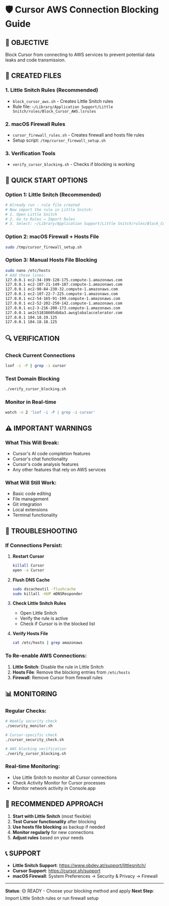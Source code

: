 # 🛡️ Cursor AWS Connection Blocking Guide

## 🎯 **OBJECTIVE**

Block Cursor from connecting to AWS services to prevent potential data leaks and code transmission.

## 📁 **CREATED FILES**

### **1. Little Snitch Rules (Recommended)**

- `block_cursor_aws.sh` - Creates Little Snitch rules
- Rule file: `~/Library/Application Support/Little Snitch/rules/Block_Cursor_AWS.lsrules`

### **2. macOS Firewall Rules**

- `cursor_firewall_rules.sh` - Creates firewall and hosts file rules
- Setup script: `/tmp/cursor_firewall_setup.sh`

### **3. Verification Tools**

- `verify_cursor_blocking.sh` - Checks if blocking is working

## 🚀 **QUICK START OPTIONS**

### **Option 1: Little Snitch (Recommended)**

```bash
# Already run - rule file created
# Now import the rule in Little Snitch:
# 1. Open Little Snitch
# 2. Go to Rules → Import Rules
# 3. Select: ~/Library/Application Support/Little Snitch/rules/Block_Cursor_AWS.lsrules
```

### **Option 2: macOS Firewall + Hosts File**

```bash
sudo /tmp/cursor_firewall_setup.sh
```

### **Option 3: Manual Hosts File Blocking**

```bash
sudo nano /etc/hosts
# Add these lines:
127.0.0.1 ec2-34-199-128-175.compute-1.amazonaws.com
127.0.0.1 ec2-107-21-149-187.compute-1.amazonaws.com
127.0.0.1 ec2-98-84-230-32.compute-1.amazonaws.com
127.0.0.1 ec2-107-22-7-225.compute-1.amazonaws.com
127.0.0.1 ec2-54-165-91-199.compute-1.amazonaws.com
127.0.0.1 ec2-52-202-250-142.compute-1.amazonaws.com
127.0.0.1 ec2-3-216-200-173.compute-1.amazonaws.com
127.0.0.1 ae2c518386054b8a3.awsglobalaccelerator.com
127.0.0.1 104.18.19.125
127.0.0.1 104.18.18.125
```

## 🔍 **VERIFICATION**

### **Check Current Connections**

```bash
lsof -i -P | grep -i cursor
```

### **Test Domain Blocking**

```bash
./verify_cursor_blocking.sh
```

### **Monitor in Real-time**

```bash
watch -n 2 'lsof -i -P | grep -i cursor'
```

## ⚠️ **IMPORTANT WARNINGS**

### **What This Will Break:**

- Cursor's AI code completion features
- Cursor's chat functionality
- Cursor's code analysis features
- Any other features that rely on AWS services

### **What Will Still Work:**

- Basic code editing
- File management
- Git integration
- Local extensions
- Terminal functionality

## 🔧 **TROUBLESHOOTING**

### **If Connections Persist:**

1. **Restart Cursor**

   ```bash
   killall Cursor
   open -a Cursor
   ```

2. **Flush DNS Cache**

   ```bash
   sudo dscacheutil -flushcache
   sudo killall -HUP mDNSResponder
   ```

3. **Check Little Snitch Rules**
   - Open Little Snitch
   - Verify the rule is active
   - Check if Cursor is in the blocked list

4. **Verify Hosts File**
   ```bash
   cat /etc/hosts | grep amazonaws
   ```

### **To Re-enable AWS Connections:**

1. **Little Snitch**: Disable the rule in Little Snitch
2. **Hosts File**: Remove the blocking entries from `/etc/hosts`
3. **Firewall**: Remove Cursor from firewall rules

## 📊 **MONITORING**

### **Regular Checks:**

```bash
# Weekly security check
./security_monitor.sh

# Cursor-specific check
./cursor_security_check.sh

# AWS blocking verification
./verify_cursor_blocking.sh
```

### **Real-time Monitoring:**

- Use Little Snitch to monitor all Cursor connections
- Check Activity Monitor for Cursor processes
- Monitor network activity in Console.app

## 🎯 **RECOMMENDED APPROACH**

1. **Start with Little Snitch** (most flexible)
2. **Test Cursor functionality** after blocking
3. **Use hosts file blocking** as backup if needed
4. **Monitor regularly** for new connections
5. **Adjust rules** based on your needs

## 📞 **SUPPORT**

- **Little Snitch Support**: https://www.obdev.at/support/littlesnitch/
- **Cursor Support**: https://cursor.sh/support
- **macOS Firewall**: System Preferences → Security & Privacy → Firewall

---

**Status**: 🟡 READY - Choose your blocking method and apply
**Next Step**: Import Little Snitch rules or run firewall setup
